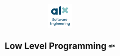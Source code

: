 <div align="center">
<a href="https://www.alxafrica.com/" >
<img src="img/alx-logo2.png" width="15%" height="15%" title="ALX Logo" alt="ALX Logo">
</a>
<h1 align="center">Low Level Programming  <img src="img/alx-logo.png" width="4%" height="4%" title="ALX Logo" alt="ALX Logo"></h1>
</div>

